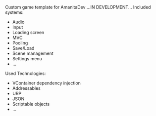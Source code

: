 Custom game template for AmanitaDev ...IN DEVELOPMENT...
Included systems:
* Audio
* Input
* Loading screen
* MVC
* Pooling
* Save/Load
* Scene management
* Settings menu
* ...

Used Technologies:
* VContainer dependency injection
* Addressables
* URP
* JSON
* Scriptable objects
* ...
